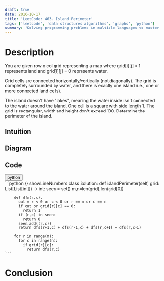 ```yaml
---
draft: true
date: 2016-10-17
title: 'LeetCode: 463. Island Perimeter'
tags: ['leetcode', 'data structures algorithms', 'graphs', 'python']
summary: 'Solving programming problems in multiple languages to master syntax, data structures, and algorithms.'
---
```


# Description

You are given row x col grid representing a map where grid[i][j] = 1 represents land and grid[i][j] = 0 represents water.

Grid cells are connected horizontally/vertically (not diagonally). The grid is completely surrounded by water, and there is exactly one island (i.e., one or more connected land cells).

The island doesn't have "lakes", meaning the water inside isn't connected to the water around the island. One cell is a square with side length 1. The grid is rectangular, width and height don't exceed 100. Determine the perimeter of the island.

## Intuition

## Diagram

## Code

<div className="tab-group">
  <div className="tab">
    <button id="python" className="tablinks">python</button>
  </div>
  <div id="python" className="tabcontent">
    ```python {} showLineNumbers
    class Solution:
      def islandPerimeter(self, grid: List[List[int]]) -> int:
        seen = set()
        m,n=len(grid),len(grid[0])

        def dfs(r,c):
          out = r < 0 or c < 0 or r == m or c == n
          if out or grid[r][c] == 0:
            return 1
          if (r,c) in seen:
            return 0
          seen.add((r,c))
          return dfs(r+1,c) + dfs(r-1,c) + dfs(r,c+1) + dfs(r,c-1)

        for r in range(m):
          for c in range(n):
            if grid[r][c]:
              return dfs(r,c)
    ```

  </div>
</div>

# Conclusion
